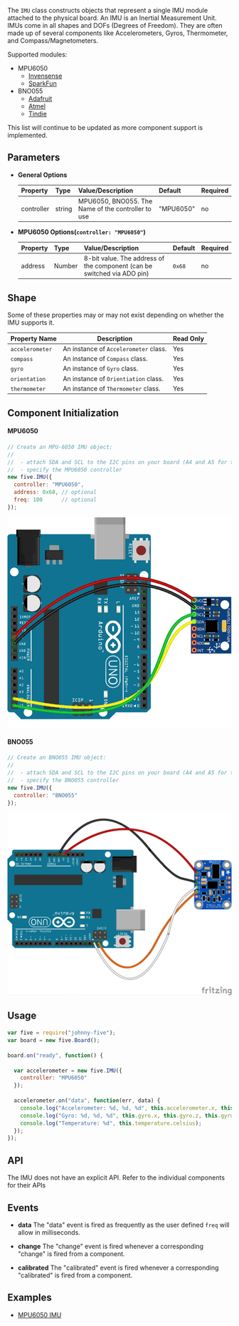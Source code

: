The `IMU` class constructs objects that represent a single IMU module attached to the physical board.  An IMU is an Inertial Measurement Unit.  IMUs come in all shapes and DOFs (Degrees of Freedom).  They are often made up of several components like Accelerometers, Gyros, Thermometer, and Compass/Magnetometers.

Supported modules:

- MPU6050
  - [Invensense](http://www.invensense.com/products/motion-tracking/6-axis/mpu-6050/?utm_source=j5)
  - [SparkFun](https://www.sparkfun.com/products/11028?utm_source=j5)
- BNO055
  - [Adafruit](https://www.adafruit.com/products/2472?utm_source=j5)
  - [Atmel](http://www.atmel.com/tools/ATBNO055-XPRO.aspx?utm_source=j5)
  - [Tindie](https://www.tindie.com/products/onehorse/bno-055-9-axis-motion-sensor-with-hardware-sensor-fusion/?utm_source=j5)


This list will continue to be updated as more component support is implemented.

## Parameters

- **General Options**
  <span class="abbreviate-table">

  | Property | Type   | Value/Description                                  | Default   | Required |
  |---------------|--------|-----------|-------------------------------------|-----------|
  | controller    | string | MPU6050, BNO055. The Name of the controller to use            | "MPU6050" | no       |
  </span>

- **MPU6050 Options(`controller: "MPU6050"`)**
  <span class="abbreviate-table">

  | Property | Type   | Value/Description                                                | Default | Required |
  |---------------|--------|-------------|-------------------------------------|----------|
  | address       | Number | 8-bit value. The address of the component (can be switched via ADO pin) | `0x68`    | no       |
  </span>

## Shape
Some of these properties may or may not exist depending on whether the IMU supports it.

| Property Name | Description | Read Only |
|---------------| ----------- | ----------|
| `accelerometer` | An instance of `Accelerometer` class. | Yes |
| `compass` | An instance of `Compass` class. | Yes |
| `gyro` | An instance of `Gyro` class. | Yes |
| `orientation` | An instance of `Orientiation` class. | Yes |
| `thermometer` | An instance of `Thermometer` class. | Yes |

## Component Initialization

#### MPU6050

```js
// Create an MPU-6050 IMU object:
//
//  - attach SDA and SCL to the I2C pins on your board (A4 and A5 for the Uno)
//  - specify the MPU6050 controller
new five.IMU({
  controller: "MPU6050",
  address: 0x68, // optional
  freq: 100      // optional
});
```


![imu-mpu6050.png](https://raw.githubusercontent.com/rwaldron/johnny-five/master/docs/breadboard/imu-mpu6050.png)


#### BNO055

```js
// Create an BNO055 IMU object:
//
//  - attach SDA and SCL to the I2C pins on your board (A4 and A5 for the Uno)
//  - specify the BNO055 controller
new five.IMU({
  controller: "BNO055"
});
```


![imu-bno055.png](https://raw.githubusercontent.com/rwaldron/johnny-five/master/docs/breadboard/imu-bno055.png)

## Usage

```js
var five = require("johnny-five");
var board = new five.Board();

board.on("ready", function() {

  var accelerometer = new five.IMU({
    controller: "MPU6050"
  });

  accelerometer.on("data", function(err, data) {
    console.log("Accelerometer: %d, %d, %d", this.accelerometer.x, this.accelerometer.z, this.accelerometer.z);
    console.log("Gyro: %d, %d, %d", this.gyro.x, this.gyro.z, this.gyro.z);
    console.log("Temperature: %d", this.temperature.celsius);
  });
});
```

## API

The IMU does not have an explicit API.  Refer to the individual components for their APIs

## Events

- **data** The "data" event is fired as frequently as the user defined `freq` will allow in milliseconds.

- **change** The "change" event is fired whenever a corresponding "change" is fired from a component.

- **calibrated** The "calibrated" event is fired whenever a corresponding "calibrated" is fired from a component.

<!--remove-start-->

## Examples

- [MPU6050 IMU](https://github.com/rwaldron/johnny-five/blob/master/docs/imu-mpu6050.md)

<!--remove-end-->

